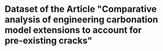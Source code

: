 # Dataset of the Article "Comparative analysis of engineering carbonation model extensions to account for pre-existing cracks"


